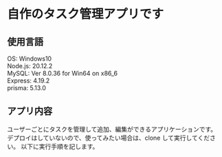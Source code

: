 # 自作のタスク管理アプリです

## 使用言語

OS: Windows10\
Node.js: 20.12.2\
MySQL: Ver 8.0.36 for Win64 on x86_6\
Express: 4.19.2\
prisma: 5.13.0

## アプリ内容

ユーザーごとにタスクを管理して追加、編集ができるアプリケーションです。
デプロイはしていないので、使ってみたい場合は、clone して実行してください。
以下に実行手順を記します。
